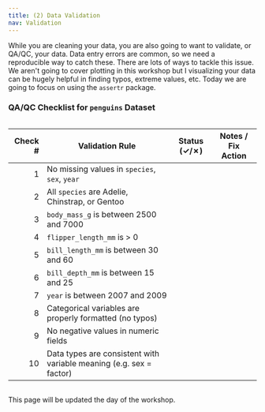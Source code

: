 ```yaml
---
title: (2) Data Validation
nav: Validation
---
```


While you are cleaning your data, you are also going to want to validate, or QA/QC, your data. Data entry errors are common, so we need a reproducible way to catch these. 
There are lots of ways to tackle this issue. We aren't going to cover plotting in this workshop but I visualizing your data can be hugely helpful in finding typos, extreme values, etc. Today we are going to focus on using the `assertr` package. 

### QA/QC Checklist for `penguins` Dataset

<div style="overflow-x:auto;">
  
| Check # | Validation Rule                                               | Status (✓/✗) | Notes / Fix Action                      |
|--------:|---------------------------------------------------------------|:------------:|------------------------------------------|
| 1       | No missing values in `species`, `sex`, `year`                 |              |                                          |
| 2       | All `species` are Adelie, Chinstrap, or Gentoo                |              |                                          |
| 3       | `body_mass_g` is between 2500 and 7000                        |              |                                          |
| 4       | `flipper_length_mm` is > 0                                    |              |                                          |
| 5       | `bill_length_mm` is between 30 and 60                         |              |                                          |
| 6       | `bill_depth_mm` is between 15 and 25                          |              |                                          |
| 7       | `year` is between 2007 and 2009                               |              |                                          |
| 8       | Categorical variables are properly formatted (no typos)       |              |                                          |
| 9       | No negative values in numeric fields                          |              |                                          |
| 10      | Data types are consistent with variable meaning (e.g. sex = factor) |         |                                          |
  
</div>
  
This page will be updated the day of the workshop. 
